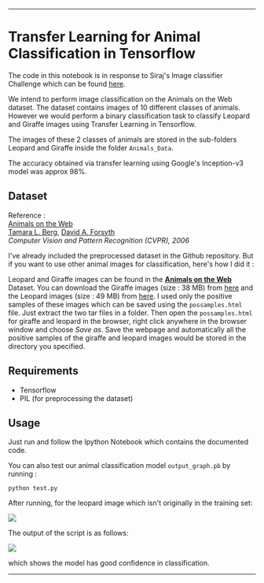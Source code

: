 <hr>

# Transfer Learning for Animal Classification in Tensorflow

The code in this notebook is in response to Siraj's Image classifier Challenge which can be found [here](https://www.youtube.com/watch?v=cAICT4Al5Ow).

We intend to perform image classification on the Animals on the Web dataset. The dataset contains images of 10 different classes of animals. However we would  perform a binary classification task to classify Leopard and Giraffe images using Transfer Learning in Tensorflow.

The images of these 2 classes of animals are stored in the sub-folders Leopard and Giraffe inside the folder `Animals_Data`.

The accuracy obtained via transfer learning using Google's Inception-v3 model was approx 98%.


## Dataset

Reference :<br>
[Animals on the Web](http://tamaraberg.com/papers/berg_animals.pdf) <br>
[Tamara L. Berg](http://tamaraberg.com/), [David A. Forsyth](http://luthuli.cs.uiuc.edu/~daf) <br> 
*Computer Vision and Pattern Recognition (CVPR), 2006* <br>

I've already included the preprocessed dataset in the Github repository.  But if you want to use other animal images for classification, here's how I did it : 

Leopard and Giraffe images can be found in the [**Animals on the Web**](http://tamaraberg.com/animalDataset/index.html) Dataset. You can download the Giraffe images (size : 38 MB) from [here](http://tamaraberg.com/animalDataset/tarfiles/giraffe.tar.gz) and the Leopard images (size : 49 MB) from [here](http://tamaraberg.com/animalDataset/tarfiles/leopard.tar.gz). I used only the positive samples of these images which can be saved using the `possamples.html` file. Just extract the two tar files in a folder. Then open the `possamples.html` for giraffe and leopard in the browser, right click anywhere in the browser window and choose *Save as*. Save the webpage and automatically all the positive samples of the giraffe and leopard images would be stored in the directory you specified.


## Requirements

* Tensorflow
* PIL (for preprocessing the dataset)

## Usage 

Just run and follow the Ipython Notebook which contains the documented code.

You can also test our animal classification model `output_graph.pb` by running :

```python test.py```

After running, for the leopard image which isn't originally in the training set:

<img src = "https://raw.githubusercontent.com/Aniruddha-Tapas/Transfer-Learning-for-Animal-Classification-in-Tensorflow/master/test_images/leopard2.jpg">

The output of the script is as follows: 

<img src = "https://raw.githubusercontent.com/Aniruddha-Tapas/Transfer-Learning-for-Animal-Classification-in-Tensorflow/master/images/output.png">

which shows the model has good confidence in classification.
<hr>

